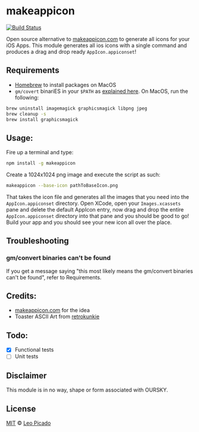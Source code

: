 # makeappicon

[![Build Status](https://travis-ci.com/GabLeRoux/makeAppIcon.svg?branch=master)](https://travis-ci.com/GabLeRoux/makeAppIcon)

Open source alternative to [makeappicon.com](http://makeappicon.com/) to generate all icons for your iOS Apps. This module generates all ios icons with a single command and produces a drag and drop ready `AppIcon.appiconset`!

## Requirements

- [Homebrew](https://brew.sh/) to install packages on MacOS
- `gm/covert` binariES in your `$PATH` as [explained here](http://stackoverflow.com/questions/17756587/installing-graphicsmagick-on-mac-os-x-10-8). On MacOS, run the following:

```bash
brew uninstall imagemagick graphicsmagick libpng jpeg
brew cleanup -s
brew install graphicsmagick
```

## Usage:

Fire up a terminal and type:

```bash
npm install -g makeappicon
```

Create a 1024x1024 png image and execute the script as such:

```bash
makeappicon --base-icon pathToBaseIcon.png
```

That takes the icon file and generates all the images that you need into the `AppIcon.appiconset`
directory. Open XCode, open your `Images.xcassets` pane and delete the default AppIcon entry, now drag and
drop the entire `AppIcon.appiconset` directory into that pane and you should be good to go! Build your app
and you should see your new icon all over the place.

## Troubleshooting

### gm/convert binaries can't be found

If you get a message saying "this most likely means the gm/convert binaries can't be found", refer to Requirements.

## Credits:

- [makeappicon.com](http://makeappicon.com) for the idea
- Toaster ASCII Art from [retrokunkie](http://www.retrojunkie.com/asciiart/food/toasters.htm)

## Todo:

- [x] Functional tests
- [ ] Unit tests

## Disclaimer

This module is in no way, shape or form associated with OURSKY.

## License

[MIT](/license) © [Leo Picado](https://github.com/leopic)
